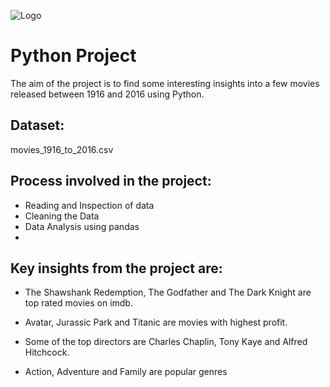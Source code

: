 
![Logo](https://upload.wikimedia.org/wikipedia/commons/thumb/6/69/IMDB_Logo_2016.svg/575px-IMDB_Logo_2016.svg.png)


# Python Project

The aim of the project is to find some interesting insights into a few movies released between 1916 and 2016 using Python.


## Dataset:

movies_1916_to_2016.csv

## Process involved in the  project:

- Reading and Inspection of data
- Cleaning the Data
- Data Analysis using pandas
- 
## Key insights from the project are:

- The Shawshank Redemption, The Godfather and The Dark Knight are top rated movies on imdb.

- Avatar, Jurassic Park and Titanic are movies with highest profit.

- Some of the top directors are Charles Chaplin, Tony Kaye and  Alfred Hitchcock.

- Action, Adventure and Family are popular genres
